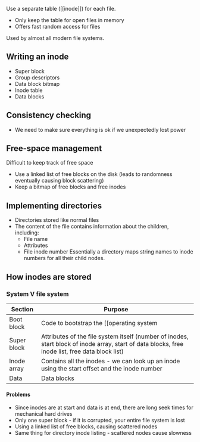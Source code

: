 Use a separate table ([[inode]]) for each file.

- Only keep the table for open files in memory
- Offers fast random access for files

Used by almost all modern file systems.

## Writing an inode
- Super block
- Group descriptors
- Data block bitmap
- Inode table
- Data blocks

## Consistency checking
- We need to make sure everything is ok if we unexpectedly lost power

## Free-space management
Difficult to keep track of free space
- Use a linked list of free blocks on the disk (leads to randomness eventually causing block scattering)
- Keep a bitmap of free blocks and free inodes

## Implementing directories
- Directories stored like normal files
- The content of the file contains information about the children, including:
	- File name
	- Attributes
	- File inode number
Essentially a directory maps string names to inode numbers for all their child nodes.

## How inodes are stored

### System V file system
| Section     | Purpose                                                                                                                                          |
| ----------- | ------------------------------------------------------------------------------------------------------------------------------------------------ |
| Boot block  | Code to bootstrap the [[operating system|OS]]                                                                                                                         |
| Super block | Attributes of the file system itself (number of inodes, start block of inode array, start of data blocks, free inode list, free data block list) |
| Inode array | Contains all the inodes - we can look up an inode using the start offset and the inode number                                                    |
| Data        | Data blocks                                                                                                                                      |

#### Problems
- Since inodes are at start and data is at end, there are long seek times for mechanical hard drives
- Only one super block - if it is corrupted, your entire file system is lost
- Using a linked list of free blocks, causing scattered nodes
- Same thing for directory inode listing - scattered nodes cause slowness
